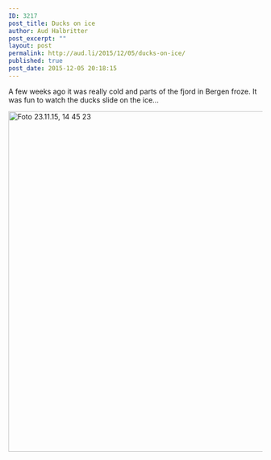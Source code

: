 ```yaml
---
ID: 3217
post_title: Ducks on ice
author: Aud Halbritter
post_excerpt: ""
layout: post
permalink: http://aud.li/2015/12/05/ducks-on-ice/
published: true
post_date: 2015-12-05 20:18:15
---
```

A few weeks ago it was really cold and parts of the fjord in Bergen froze. It was fun to watch the ducks slide on the ice...

<a href="http://aud.li/wp-content/uploads/2015/12/Foto-23.11.15-14-45-23.jpg"><img class="alignnone wp-image-3218 size-large" src="http://aud.li/wp-content/uploads/2015/12/Foto-23.11.15-14-45-23-1024x768.jpg" alt="Foto 23.11.15, 14 45 23" width="900" height="675" /></a>